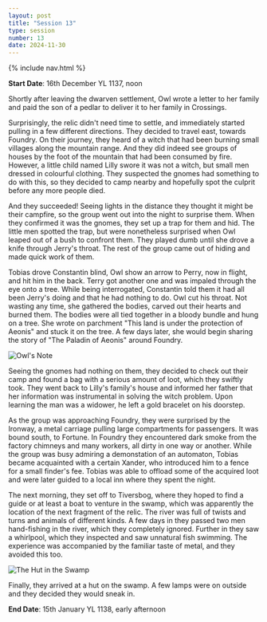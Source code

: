 ```yaml
---
layout: post
title: "Session 13"
type: session
number: 13
date: 2024-11-30
---
```


{% include nav.html %}

**Start Date**: 16th December YL 1137, noon

Shortly after leaving the dwarven settlement, Owl wrote a letter to her family and paid the son of a pedlar to deliver it to her family in Crossings.

Surprisingly, the relic didn't need time to settle, and immediately started pulling in a few different directions. They decided to travel east, towards Foundry. On their journey, they heard of a witch that had been burning small villages along the mountain range. And they did indeed see groups of houses by the foot of the mountain that had been consumed by fire. However, a little child named Lilly swore it was not a witch, but small men dressed in colourful clothing. They suspected the gnomes had something to do with this, so they decided to camp nearby and hopefully spot the culprit before any more people died.

And they succeeded! Seeing lights in the distance they thought it might be their campfire, so the group went out into the night to surprise them. When they confirmed it was the gnomes, they set up a trap for them and hid. The little men spotted the trap, but were nonetheless surprised when Owl leaped out of a bush to confront them. They played dumb until she drove a knife through Jerry's throat. The rest of the group came out of hiding and made quick work of them.

Tobias drove Constantin blind, Owl show an arrow to Perry, now in flight, and hit him in the back. Terry got another one and was impaled through the eye onto a tree. While being interrogated, Constantin told them it had all been Jerry's doing and that he had nothing to do. Owl cut his throat. Not wasting any time, she gathered the bodies, carved out their hearts and burned them. The bodies were all tied together in a bloody bundle and hung on a tree. She wrote on parchment "This land is under the protection of Aeonis" and stuck it on the tree. A few days later, she would begin sharing the story of "The Paladin of Aeonis" around Foundry.

![Owl's Note](/session-reports/assets/images/art/owl-note.png)

Seeing the gnomes had nothing on them, they decided to check out their camp and found a bag with a serious amount of loot, which they swiftly took. They went back to Lilly's family's house and informed her father that her information was instrumental in solving the witch problem. Upon learning the man was a widower, he left a gold bracelet on his doorstep.

As the group was approaching Foundry, they were surprised by the Ironway, a metal carriage pulling large compartments for passengers. It was bound south, to Fortune. In Foundry they encountered dark smoke from the factory chimneys and many workers, all dirty in one way or another. While the group was busy admiring a demonstation of an automaton, Tobias became acquainted with a certain Xander, who introduced him to a fence for a small finder's fee. Tobias was able to offload some of the acquired loot and were later guided to a local inn where they spent the night.

The next morning, they set off to Tiversbog, where they hoped to find a guide or at least a boat to venture in the swamp, which was apparently the location of the next fragment of the relic. The river was full of twists and turns and animals of different kinds. A few days in they passed two men hand-fishing in the river, which they completely ignored. Further in they saw a whirlpool, which they inspected and saw unnatural fish swimming. The experience was accompanied by the familiar taste of metal, and they avoided this too.

![The Hut in the Swamp](/session-reports/assets/images/art/hut.jpg)

Finally, they arrived at a hut on the swamp. A few lamps were on outside and they decided they would sneak in.

**End Date**: 15th January YL 1138, early afternoon
